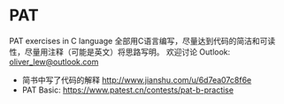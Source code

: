 # PAT
PAT exercises in C language
全部用C语言编写，尽量达到代码的简洁和可读性，尽量用注释（可能是英文）将思路写明。
欢迎讨论 Outlook: oliver_lew@outlook.com

* 简书中写了代码的解释 http://www.jianshu.com/u/6d7ea07c8f6e
* PAT Basic: https://www.patest.cn/contests/pat-b-practise
